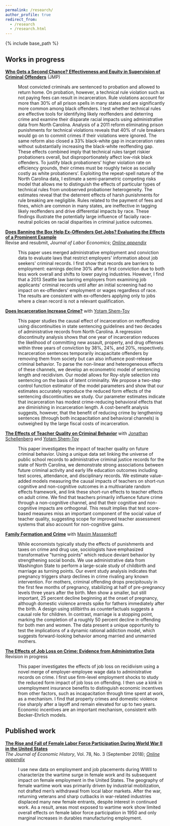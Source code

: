 ```yaml
---
permalink: /research/
author_profile: true
redirect_from:
  - /research
  - /research.html
---
```


{% include base_path %}

## Works in progress

[**Who Gets a Second Chance? Effectiveness and Equity in Supervision of Criminal Offenders**](/files/jmp.pdf) (JMP)
<dl><dd>Most convicted criminals are sentenced to probation and allowed to return home. On probation, however, a technical rule violation such as not paying fees can result in incarceration. Rule violations account for more than 30% of all prison spells in many states and are significantly more common among black offenders. I test whether technical rules are effective tools for identifying likely reoffenders and deterring crime and examine their disparate racial impacts using administrative data from North Carolina. Analysis of a 2011 reform eliminating prison punishments for technical violations reveals that 40% of rule breakers would go on to commit crimes if their violations were ignored. The same reform also closed a 33% black-white gap in incarceration rates without substantially increasing the black-white reoffending gap. These effects combined imply that technical rules target riskier probationers overall, but disproportionately affect low-risk black offenders. To justify black probationers’ higher violation rate on efficiency grounds, their crimes must be roughly twice as socially costly as white probationers’. Exploiting the repeat-spell nature of the North Carolina data, I estimate a semi-parametric competing risks model that allows me to distinguish the effects of particular types of technical rules from unobserved probationer heterogeneity. The estimates reveal that the deterrent effects of harsh punishments for rule breaking are negligible. Rules related to the payment of fees and fines, which are common in many states, are ineffective in tagging likely reoffenders and drive differential impacts by race. These findings illustrate the potentially large influence of facially race-neutral policies on racial disparities in criminal justice outcomes.</dd></dl>

[**Does Banning the Box Help Ex-Offenders Get Jobs? Evaluating the Effects of a Prominent Example**](/files/btb_seattle_0418.pdf)  
Revise and resubmit, *Journal of Labor Economics*; [*Online appendix*](/files/btb_online_appendix_0418.pdf)
<dl><dd>This paper uses merged administrative employment and conviction data to evaluate laws that restrict employers' information about job seekers' criminal records. I first show that records are barriers to employment: earnings decline 30% after a first conviction due to both less work overall and shifts to lower paying industries. However, I find that a 2013 Seattle law barring employers from examining job applicants' criminal records until after an initial screening had no impact on ex-offenders' employment or wages regardless of race. The results are consistent with ex-offenders applying only to jobs where a clean record is not a relevant qualification.</dd></dl>

[**Does Incarceration Increase Crime?**](https://yotamshemtov.github.io/files/YotamShemTov_JMP.pdf) with [Yotam Shem-Tov](https://yotamshemtov.github.io/index.html)    
<dl><dd>This paper studies the causal effect of incarceration on reoffending using discontinuities in state sentencing guidelines and two decades of administrative records from North Carolina. A regression discontinuity analysis shows that one year of incarceration reduces the likelihood of committing new assault, property, and drug offenses within three years of conviction by 38%, 24%, and 20%, respectively. Incarceration sentences temporarily incapacitate offenders by removing them from society but can also influence post-release criminal behavior. To parse the non-linear and heterogeneous effects of these channels, we develop an econometric model of sentencing length and recidivism. Our model allows for Roy-style selection into sentencing on the basis of latent criminality. We propose a two-step control function estimator of the model parameters and show that our estimates accurately reproduce the reduced form effects of the sentencing discontinuities we study. Our parameter estimates indicate that incarceration has modest crime-reducing behavioral effects that are diminishing in incarceration length. A cost-benefit analysis suggests, however, that the benefit of reducing crime by lengthening sentences (through both incapacitation and behavioral channels) is outweighed by the large fiscal costs of incarceration.</dd></dl>

[**The Effects of Teacher Quality on Criminal Behavior**](https://drive.google.com/uc?export=pdf&id=1agkUuMjtPIPoQlgQEel3tVVofs2WFVsA) with [Jonathan Schellenberg](https://sites.google.com/view/jonathanschellenberg/home?authuser=0) and [Yotam Shem-Tov](https://yotamshemtov.github.io/index.html)  
<dl><dd>This paper investigates the impact of teacher quality on future criminal behavior. Using a unique data set linking the universe of public school records to administrative criminal justice records for the state of North Carolina, we demonstrate strong associations between future criminal activity and early life education outcomes including test scores, attendance, and disciplinary records. We estimate value-added models measuring the causal impacts of teachers on short-run cognitive and non-cognitive outcomes in a multivariate random effects framework, and link these short-run effects to teacher effects on adult crime. We find that teachers primarily influence future crime through a non-cognitive channel, and that their cognitive and non-cognitive impacts are orthogonal. This result implies that test score-based measures miss an important component of the social value of teacher quality, suggesting scope for improved teacher assessment systems that also account for non-cognitive gains.</dd></dl>

[**Family Formation and Crime**](http://maximmassenkoff.com/FamilyFormationAndCrime.pdf) with [Maxim Massenkoff](http://maximmassenkoff.com)
<dl><dd>While economists typically study the effects of punishments and taxes on crime and drug use, sociologists have emphasized transformative "turning points" which reduce deviant behavior by strengthening social bonds. We use administrative data from Washington State to perform a large-scale study of childbirth and marriage as turning points. Our event study analysis indicates that pregnancy triggers sharp declines in crime rivaling any known intervention. For mothers, criminal offending drops precipitously in the first few months of pregnancy, stabilizing at half of pre-pregnancy levels three years after the birth. Men show a smaller, but still important, 25 percent decline beginning at the onset of pregnancy, although domestic violence arrests spike for fathers immediately after the birth. A design using stillbirths as counterfactuals suggests a causal role for children. In contrast, marriage is a stopping point, marking the completion of a roughly 50 percent decline in offending for both men and women. The data present a unique opportunity to test the implications of a dynamic rational addiction model, which suggests forward-looking behavior among married and unmarried mothers.</dd></dl>

[**The Effects of Job Loss on Crime: Evidence from Administrative Data**](/files/jobloss_crime_ekr_vf.pdf)  
Revision in progress
<dl><dd>This paper investigates the effects of job loss on recidivism using a novel merge of employer-employee wage data to administrative records on crime. I first use firm-level employment shocks to study the reduced form impact of job loss on offending. I then use a kink in unemployment insurance benefits to distinguish economic incentives from other factors, such as incapacitation through time spent at work, as a mechanism. I find that property crimes and domestic violence rise sharply after a layoff and remain elevated for up to two years. Economic incentives are an important mechanism, consistent with Becker-Ehrlich models.</dd></dl>



## Published work

[**The Rise and Fall of Female Labor Force Participation During World War II in the United States**](/files/rise_and_fall.pdf)  
*The Journal of Economic History*, Vol. 78, No. 3 (September 2018); [*Online appendix*](/files/rise_and_fall_online_appendix.pdf)
<dl><dd>I use new data on employment and job placements during WWII to characterize the wartime surge in female work and its subsequent impact on female employment in the United States. The geography of female wartime work was primarily driven by industrial mobilization, not drafted men’s withdrawal from local labor markets. After the war, returning veterans and sharp cutbacks in war-related industries displaced many new female entrants, despite interest in continued work. As a result, areas most exposed to wartime work show limited overall effects on female labor force participation in 1950 and only marginal increases in durables manufacturing employment.</dd></dl>
